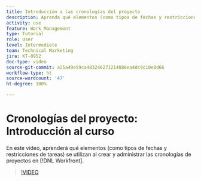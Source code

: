 ```yaml
---
title: Introducción a las cronologías del proyecto
description: Aprenda qué elementos (como tipos de fechas y restricciones de tareas) se utilizan al crear y administrar la cronología del proyecto en  [!DNL  Workfront].
activity: use
feature: Work Management
type: Tutorial
role: User
level: Intermediate
team: Technical Marketing
jira: KT-8952
doc-type: video
source-git-commit: a25a49e59ca483246271214886ea4dc9c10e8d66
workflow-type: ht
source-wordcount: '47'
ht-degree: 100%

---
```


# Cronologías del proyecto: Introducción al curso

En este vídeo, aprenderá qué elementos (como tipos de fechas y restricciones de tareas) se utilizan al crear y administrar las cronologías de proyectos en [!DNL  Workfront].

>[!VIDEO](https://video.tv.adobe.com/v/335212/?quality=12&learn=on)
